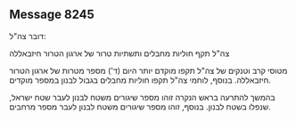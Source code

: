 ## Message 8245

דובר צה"ל:

צה"ל תקף חוליות מחבלים ותשתיות טרור של ארגון הטרור חיזבאללה

מטוסי קרב וטנקים של צה"ל תקפו מוקדם יותר היום (ד') מספר מטרות של ארגון הטרור חיזבאללה.
בנוסף, לוחמי צה"ל תקפו חוליות מחבלים בגבול לבנון במספר מוקדים. 

בהמשך להתרעה בראש הנקרה זוהו מספר שיגורים משטח לבנון לעבר שטח ישראל, שנפלו בשטח לבנון. בנוסף, זוהו מספר שיגורים משטח לבנון לעבר מספר מרחבים.

